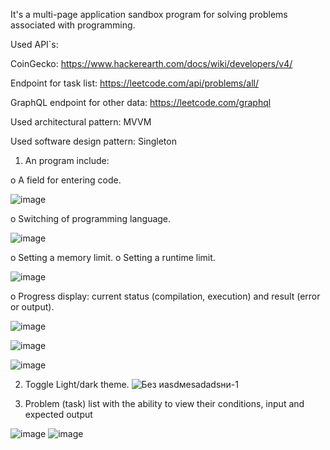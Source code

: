 It's a multi-page application sandbox program for solving problems associated with programming. 

Used API`s: 

CoinGecko: https://www.hackerearth.com/docs/wiki/developers/v4/ 

Endpoint for task list: https://leetcode.com/api/problems/all/ 

GraphQL endpoint for other data: https://leetcode.com/graphql 

Used architectural pattern: MVVM 

Used software design pattern: Singleton


1. An program include:
   
o	A field for entering code.

![image](https://github.com/KasianenkoViacheslavMiki/SandboxForSolvingProgrammingProblems/assets/55177392/725e3246-636a-420b-8a89-a0252109e968)

o	Switching of programming language.

![image](https://github.com/KasianenkoViacheslavMiki/SandboxForSolvingProgrammingProblems/assets/55177392/c2a35d16-acbf-432f-98b6-590ab5340921)

o	Setting a memory limit.
o	Setting a runtime limit.

![image](https://github.com/KasianenkoViacheslavMiki/SandboxForSolvingProgrammingProblems/assets/55177392/94669101-34e0-40ee-8ec9-2f160628e766)

o	Progress display: current status (compilation, execution) and result (error or output).

![image](https://github.com/KasianenkoViacheslavMiki/SandboxForSolvingProgrammingProblems/assets/55177392/8ff0d144-c515-4721-bb80-1bec403af416)

![image](https://github.com/KasianenkoViacheslavMiki/SandboxForSolvingProgrammingProblems/assets/55177392/3a02518c-3d11-4eb9-b6b9-d688faa58b6f)

![image](https://github.com/KasianenkoViacheslavMiki/SandboxForSolvingProgrammingProblems/assets/55177392/067c2149-1000-4056-8c33-96af3e4ebe88)

2. Toggle Light/dark theme.
![Без иasdмеsadadsни-1](https://github.com/KasianenkoViacheslavMiki/SandboxForSolvingProgrammingProblems/assets/55177392/cbc5c209-c2cf-4679-bd13-61b820919775)

3. Problem (task) list with the ability to view their conditions, input and expected output

![image](https://github.com/KasianenkoViacheslavMiki/SandboxForSolvingProgrammingProblems/assets/55177392/67c14b5f-6041-4950-8fba-ebc2daf60fa7)
![image](https://github.com/KasianenkoViacheslavMiki/SandboxForSolvingProgrammingProblems/assets/55177392/f7f6774c-1e9e-45fe-bc43-9cfcb5bcac96)
